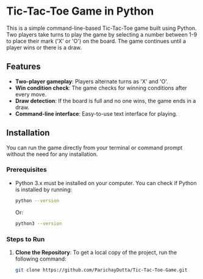 # Tic-Tac-Toe Game in Python

This is a simple command-line-based Tic-Tac-Toe game built using Python. Two players take turns to play the game by selecting a number between 1-9 to place their mark ('X' or 'O') on the board. The game continues until a player wins or there is a draw.

## Features

- **Two-player gameplay**: Players alternate turns as 'X' and 'O'.
- **Win condition check**: The game checks for winning conditions after every move.
- **Draw detection**: If the board is full and no one wins, the game ends in a draw.
- **Command-line interface**: Easy-to-use text interface for playing.

## Installation

You can run the game directly from your terminal or command prompt without the need for any installation.

### Prerequisites

- Python 3.x must be installed on your computer. You can check if Python is installed by running:

    ```bash
    python --version
    ```

    Or:

    ```bash
    python3 --version
    ```

### Steps to Run

1. **Clone the Repository**:
   To get a local copy of the project, run the following command:

   ```bash
   git clone https://github.com/ParichayDutta/Tic-Tac-Toe-Game.git
